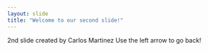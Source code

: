 ```yaml
---
layout: slide
title: "Welcome to our second slide!"
---
```

2nd slide created by Carlos Martinez
Use the left arrow to go back!
